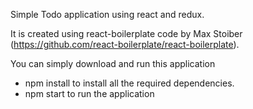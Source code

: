 <p>Simple Todo application using react and redux.</p>
<p>It is created using react-boilerplate code by Max Stoiber (<a href="https://github.com/react-boilerplate/react-boilerplate" target="_blank">https://github.com/react-boilerplate/react-boilerplate</a>).</p>
<p>You can simply download and run this application</p>
<ul>
  <li>npm install to install all the required dependencies.</li>
  <li>npm start to run the application</li>
</ul>
